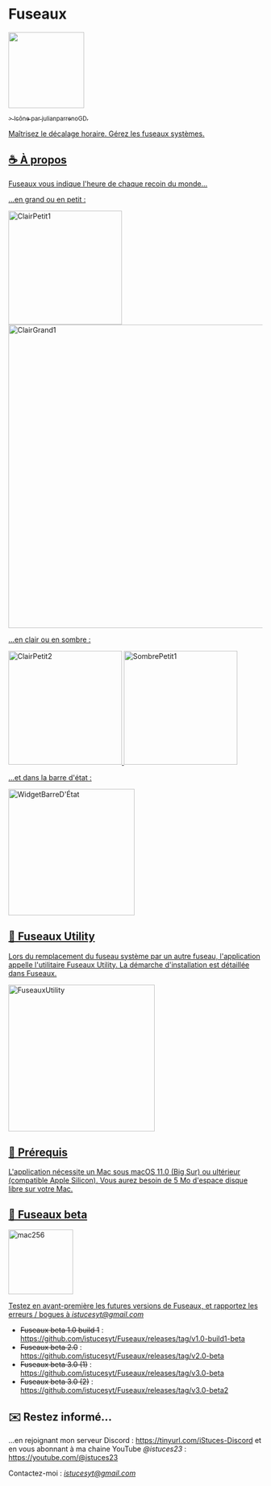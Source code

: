 # Fuseaux

<a href="https://zupimages.net/viewer.php?id=23/35/i5pu.png"><img src="https://zupimages.net/up/23/35/i5pu.png" alt="" width=150 />

<sub> > Icône par julianparrenoGD. </sub>

Maîtrisez le décalage horaire.
Gérez les fuseaux systèmes.

## ☕️ À propos

Fuseaux vous indique l'heure de chaque recoin du monde...

...en grand ou en petit :

<img width="225" alt="ClairPetit1" src="https://github.com/istucesyt/Fuseaux/assets/108399865/dcc8059d-d789-4e35-9578-30c9f2608108">
<img width="600" alt="ClairGrand1" src="https://github.com/istucesyt/Fuseaux/assets/108399865/10d84f1f-6c78-4a03-b8ee-1bf0c8c55926">

...en clair ou en sombre :

<img width="225" alt="ClairPetit2" src="https://github.com/istucesyt/Fuseaux/assets/108399865/1f6998a4-8e11-44fe-993b-07240bd8b09b">
<img width="225" alt="SombrePetit1" src="https://github.com/istucesyt/Fuseaux/assets/108399865/6f3fa0f0-485b-4cda-80f4-ad39fa33d599">

...et dans la barre d'état :

<img width="250" alt="WidgetBarreD'État" src="https://github.com/istucesyt/Fuseaux/assets/108399865/c931fd0e-b14e-4561-b2e9-0e341b48a83f">

## 📡 Fuseaux Utility

Lors du remplacement du fuseau système par un autre fuseau, l'application appelle l'utilitaire Fuseaux Utility.
La démarche d'installation est détaillée dans Fuseaux.

<img width="290" alt="FuseauxUtility" src="https://github.com/istucesyt/Fuseaux/assets/108399865/0adbe56a-7f0e-4564-971d-3ab62b6cc42a">

## 🚀 Prérequis

L'application nécessite un Mac sous macOS 11.0 (Big Sur) ou ultérieur (compatible Apple Silicon).
Vous aurez besoin de 5 Mo d'espace disque libre sur votre Mac.

## 🐞 Fuseaux beta

<img width="128" alt="mac256" src="https://github.com/istucesyt/Fuseaux/assets/108399865/ad5240b8-fa8d-420f-b896-88c2c85a1472">

Testez en avant-première les futures versions de Fuseaux, et rapportez les erreurs / bogues à *istucesyt@gmail.com*
* ~~Fuseaux beta 1.0 build 1~~ : https://github.com/istucesyt/Fuseaux/releases/tag/v1.0-build1-beta
* ~~Fuseaux beta 2.0~~ : https://github.com/istucesyt/Fuseaux/releases/tag/v2.0-beta
* ~~Fuseaux beta 3.0 (1)~~ : https://github.com/istucesyt/Fuseaux/releases/tag/v3.0-beta
* ~~Fuseaux beta 3.0 (2)~~ : https://github.com/istucesyt/Fuseaux/releases/tag/v3.0-beta2

## ✉️ Restez informé...

...en rejoignant mon serveur Discord : https://tinyurl.com/iStuces-Discord et en vous abonnant à ma chaine YouTube *@istuces23* : https://youtube.com/@istuces23

Contactez-moi : *istucesyt@gmail.com*
